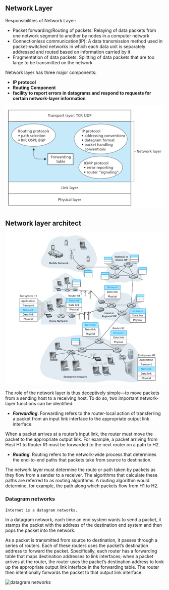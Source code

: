

## Network Layer

Responsibilities of Network Layer:
- Packet forwarding/Routing of packets: Relaying of data packets from one network segment to another by nodes in a computer network
- Connectionless communication(IP): A data transmission method used in packet-switched networks in which each data unit is separately addressed and routed based on information carried by it
- Fragmentation of data packets: Splitting of data packets that are too large to be transmitted on the network

Network layer has three major components:
- **IP protocol**
- **Routing Component**
- **facility to report errors in datagrams and respond to requests for certain network-layer information**

![Inside network layer](images/inside_network_layer.png)

## Network layer architect

![network layer](images/network_layers.png)

The role of the network layer is thus deceptively simple—to move packets from a sending host to a receiving host. To do so, two important network-layer functions can be identified:

- ***Forwarding***. Forwarding refers to the router-local action of transferring a packet from an input link
interface to the appropriate output link interface.

When a packet arrives at a router’s input link, the router must move the packet to the appropriate output link. For example, a packet arriving from Host H1 to Router R1 must be forwarded to the next router on a path to H2.

- ***Routing***. Routing refers to the network-wide process that determines the end-to-end paths that packets take from source to destination.

The network layer must determine the route or path taken by packets as they flow from a sender to a receiver. The algorithms that calculate these paths are referred to as routing algorithms. A routing algorithm would determine, for example, the path along which packets flow from H1 to H2.

### Datagram networks
```Internet is a datagram networks.```

In a datagram network, each time an end system wants to send a packet, it stamps the packet with the address of the destination end system and then pops the packet into the network.

As a packet is transmitted from source to destination, it passes through a series of routers. Each of these routers uses the packet’s destination address to forward the packet. Specifically, each router has a forwarding table that maps destination addresses to link interfaces; when a packet arrives at the router, the router uses the packet’s destination address to look up the appropriate output link interface in the forwarding table. The router then intentionally forwards the packet to that output link interface.

![datagram networks](images/datagram_networks.png)


